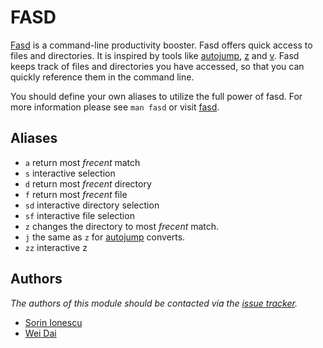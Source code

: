 FASD
====

[Fasd][1] is a command-line productivity booster. Fasd offers quick access to
files and directories. It is inspired by tools like [autojump][2], [z][3] and
[v][4]. Fasd keeps track of files and directories you have accessed, so that
you can quickly reference them in the command line.

You should define your own aliases to utilize the full power of fasd. For more
information please see `man fasd` or visit [fasd][1].

Aliases
-------

  - `a`  return most *frecent* match
  - `s`  interactive selection
  - `d`  return most *frecent* directory
  - `f`  return most *frecent* file
  - `sd` interactive directory selection
  - `sf` interactive file selection
  - `z`  changes the directory to most *frecent* match.
  - `j`  the same as `z` for [autojump][2] converts.
  - `zz` interactive z

Authors
-------

*The authors of this module should be contacted via the [issue tracker][5].*

  - [Sorin Ionescu](https://github.com/sorin-ionescu)
  - [Wei Dai](https://github.com/clvv)

[1]: https://github.com/clvv/fasd
[2]: https://github.com/joelthelion/autojump
[3]: https://github.com/rupa/z
[4]: https://github.com/rupa/v
[5]: https://github.com/sorin-ionescu/oh-my-zsh/issues

